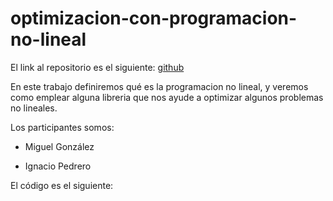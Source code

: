 # optimizacion-con-programacion-no-lineal

El link al repositorio es el siguiente: [github](https://github.com/GonzaloGmv/Programacion_con_restricciones)

En este trabajo definiremos qué es la programacion no lineal, y veremos como emplear alguna libreria que nos ayude a optimizar algunos problemas no lineales.

Los participantes somos: 

- Miguel González

- Ignacio Pedrero

El código es el siguiente:
```

```